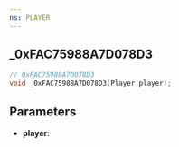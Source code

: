 ```yaml
---
ns: PLAYER
---
```

## _0xFAC75988A7D078D3

```c
// 0xFAC75988A7D078D3
void _0xFAC75988A7D078D3(Player player);
```


## Parameters
* **player**: 

